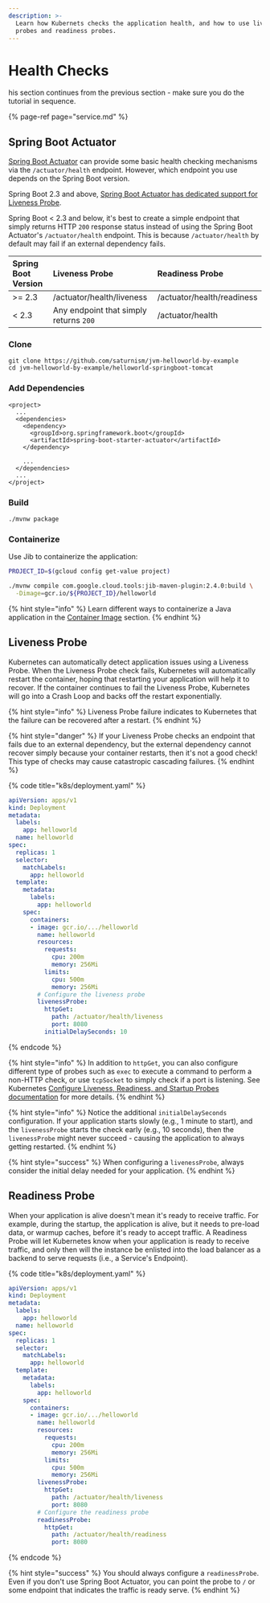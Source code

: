 ```yaml
---
description: >-
  Learn how Kubernets checks the application health, and how to use liveness
  probes and readiness probes.
---
```


# Health Checks

his section continues from the previous section - make sure you do the tutorial in sequence.

{% page-ref page="service.md" %}

## Spring Boot Actuator

[Spring Boot Actuator](https://docs.spring.io/spring-boot/docs/2.3.0.BUILD-SNAPSHOT/reference/html/production-ready-features.html#production-ready-enabling) can provide some basic health checking mechanisms via the `/actuator/health` endpoint. However, which endpoint you use depends on the Spring Boot version.

Spring Boot 2.3 and above, [Spring Boot Actuator has dedicated support for Liveness Probe](https://docs.spring.io/spring-boot/docs/2.3.0.BUILD-SNAPSHOT/reference/html/production-ready-features.html#production-ready-kubernetes-probes).

Spring Boot &lt; 2.3 and below, it's best to create a simple endpoint that simply returns HTTP `200` response status instead of using the Spring Boot Actuator's `/actuator/health` endpoint. This is because `/actuator/health` by default may fail if an external dependency fails.

| Spring Boot Version | Liveness Probe | Readiness Probe |
| :--- | :--- | :--- |
| &gt;= 2.3 | /actuator/health/liveness | /actuator/health/readiness |
| &lt; 2.3 | Any endpoint that simply returns `200` | /actuator/health |

### Clone

```text
git clone https://github.com/saturnism/jvm-helloworld-by-example
cd jvm-helloworld-by-example/helloworld-springboot-tomcat
```

### Add Dependencies

```markup
<project>
  ...
  <dependencies>
    <dependency>
      <groupId>org.springframework.boot</groupId>
      <artifactId>spring-boot-starter-actuator</artifactId>
    </dependency>
    
    ...
  </dependencies>
  ...
</project>
```

### Build

```text
./mvnw package
```

### Containerize

Use Jib to containerize the application:

```bash
PROJECT_ID=$(gcloud config get-value project)

./mvnw compile com.google.cloud.tools:jib-maven-plugin:2.4.0:build \
  -Dimage=gcr.io/${PROJECT_ID}/helloworld
```

{% hint style="info" %}
Learn different ways to containerize a Java application in the [Container Image](../docker/container-image.md) section.
{% endhint %}

## Liveness Probe

Kubernetes can automatically detect application issues using a Liveness Probe. When the Liveness Probe check fails, Kubernetes will automatically restart the container, hoping that restarting your application will help it to recover. If the container continues to fail the Liveness Probe, Kubernetes will go into a Crash Loop and backs off the restart exponentially.

{% hint style="info" %}
Liveness Probe failure indicates to Kubernetes that the failure can be recovered after a restart.
{% endhint %}

{% hint style="danger" %}
If your Liveness Probe checks an endpoint that fails due to an external dependency, but the external dependency cannot recover simply because your container restarts, then it's not a good check! This type of checks may cause catastropic cascading failures.
{% endhint %}

{% code title="k8s/deployment.yaml" %}
```yaml
apiVersion: apps/v1
kind: Deployment
metadata:
  labels:
    app: helloworld
  name: helloworld
spec:
  replicas: 1
  selector:
    matchLabels:
      app: helloworld
  template:
    metadata:
      labels:
        app: helloworld
    spec:
      containers:
      - image: gcr.io/.../helloworld
        name: helloworld
        resources:
          requests:
            cpu: 200m
            memory: 256Mi
          limits:
            cpu: 500m
            memory: 256Mi
        # Configure the liveness probe
        livenessProbe:
          httpGet:
            path: /actuator/health/liveness
            port: 8080
          initialDelaySeconds: 10
```
{% endcode %}

{% hint style="info" %}
In addition to `httpGet`, you can also configure different type of probes such as `exec` to execute a command to perform a non-HTTP check, or use `tcpSocket` to simply check if a port is listening. See Kubernetes [Configure Liveness, Readiness, and Startup Probes documentation](https://kubernetes.io/docs/tasks/configure-pod-container/configure-liveness-readiness-startup) for more details.
{% endhint %}

{% hint style="info" %}
Notice the additional `initialDelaySeconds` configuration. If your application starts slowly \(e.g., 1 minute to start\), and the `livenessProbe` starts the check early \(e.g., 10 seconds\), then the `livenessProbe` might never succeed - causing the application to always getting restarted.
{% endhint %}

{% hint style="success" %}
When configuring a `livenessProbe`, always consider the initial delay needed for your application.
{% endhint %}

## Readiness Probe

When your application is alive doesn't mean it's ready to receive traffic. For example, during the startup, the application is alive, but it needs to pre-load data, or warmup caches, before it's ready to accept traffic. A Readiness Probe will let Kubernetes know when your application is ready to receive traffic, and only then will the instance be enlisted into the load balancer as a backend to serve requests \(i.e., a Service's Endpoint\).

{% code title="k8s/deployment.yaml" %}
```yaml
apiVersion: apps/v1
kind: Deployment
metadata:
  labels:
    app: helloworld
  name: helloworld
spec:
  replicas: 1
  selector:
    matchLabels:
      app: helloworld
  template:
    metadata:
      labels:
        app: helloworld
    spec:
      containers:
      - image: gcr.io/.../helloworld
        name: helloworld
        resources:
          requests:
            cpu: 200m
            memory: 256Mi
          limits:
            cpu: 500m
            memory: 256Mi
        livenessProbe:
          httpGet:
            path: /actuator/health/liveness
            port: 8080
        # Configure the readiness probe
        readinessProbe:
          httpGet:
            path: /actuator/health/readiness
            port: 8080
```
{% endcode %}

{% hint style="success" %}
You should always configure a `readinessProbe`. Even if you don't use Spring Boot Actuator, you can point the probe to `/` or some endpoint that indicates the traffic is ready serve.
{% endhint %}



